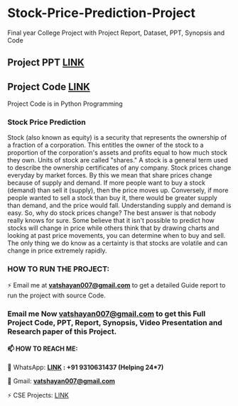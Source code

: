 # Stock-Price-Prediction-Project

Final year College Project with Project Report, Dataset, PPT, Synopsis and Code


## Project PPT [**LINK**](https://github.com/Vatshayan/Final-Year-Machine-Learning-Stock-Price-Prediction-Project/blob/main/Stock_price%20_prediction.pptx)

## Project Code [**LINK**](https://github.com/Vatshayan/Final-Year-Machine-Learning-Stock-Price-Prediction-Project/blob/main/Stocks_code.ipynb)
 
Project Code is in Python Programming 

### Stock Price Prediction

Stock (also known as equity) is a security that represents the ownership of a fraction of a corporation. This entitles the owner of the stock to a proportion of the corporation's assets and profits equal to how much stock they own. Units of stock are called "shares." 
A stock is a general term used to describe the ownership certificates of any company.
Stock prices change everyday by market forces. By this we mean that share prices change because of supply and demand. If more people want to buy a stock (demand) than sell it (supply), then the price moves up. Conversely, if more people wanted to sell a stock than buy it, there would be greater supply than demand, and the price would fall.
Understanding supply and demand is easy. 
So, why do stock prices change? The best answer is that nobody really knows for sure. Some believe that it isn't possible to predict how stocks will change in price while others think that by drawing charts and looking at past price movements, you can determine when to buy and sell. The only thing we do know as a certainty is that stocks are volatile and can change in price extremely rapidly.

 
 
### HOW TO RUN THE PROJECT:
⚡ Email me at **vatshayan007@gmail.com** to get a detailed Guide report to run the project with source Code.

### Email me Now **vatshayan007@gmail.com** to get this Full Project Code, PPT, Report, Synopsis, Video Presentation and Research paper of this Project.


#### 📫 HOW TO REACH ME:

💬 WhatsApp: **[LINK](https://wa.me/message/CHWN2AHCPMAZK1) : +91 9310631437 (Helping 24*7)**

💬 Gmail: **vatshayan007@gmail.com**

⚡ CSE Projects: [LINK](https://www.cse-projects.com)
